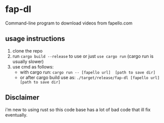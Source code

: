 # fap-dl

Command-line program to download videos from fapello.com

## usage instructions

1. clone the repo 
2. run `cargo build --release` to use or just `use cargo run` (cargo run is usually slower)
3. use cmd as follows: 
    - with cargo run:
        `cargo run -- [fapello url]  [path to save dir]`
    - or after cargo build use as:
        `./target/release/fap-dl [fapello url] [path to save dir] `


## Disclaimer
i'm new to using rust so this code base has a lot of bad code that ill fix eventually. 
